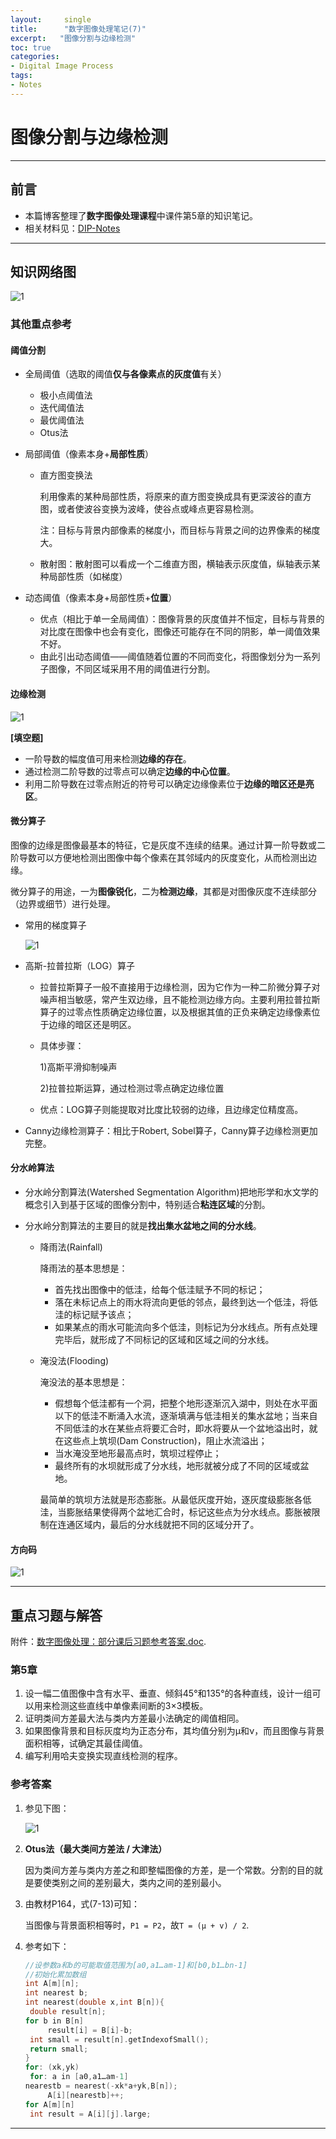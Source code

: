 ```yaml
---
layout:     single
title:      "数字图像处理笔记(7)"
excerpt:   "图像分割与边缘检测"
toc: true
categories:
- Digital Image Process
tags:
- Notes
---
```


# 图像分割与边缘检测

---

## 前言

- 本篇博客整理了**数字图像处理课程**中课件第5章的知识笔记。
- 相关材料见：[DIP-Notes](https://github.com/RMSnow/DIP-Notes)

---

## 知识网络图

![1](http://img.my.csdn.net/uploads/201801/10/1515577862_7580.png)

### 其他重点参考

#### 阈值分割

- 全局阈值（选取的阈值**仅与各像素点的灰度值**有关）

  - 极小点阈值法
  - 迭代阈值法
  - 最优阈值法
  - Otus法

- 局部阈值（像素本身+**局部性质**）

  - 直方图变换法

    利用像素的某种局部性质，将原来的直方图变换成具有更深波谷的直方图，或者使波谷变换为波峰，使谷点或峰点更容易检测。

    注：目标与背景内部像素的梯度小，而目标与背景之间的边界像素的梯度大。

  - 散射图：散射图可以看成一个二维直方图，横轴表示灰度值，纵轴表示某种局部性质（如梯度）

- 动态阈值（像素本身+局部性质+**位置**）

  - 优点（相比于单一全局阈值）：图像背景的灰度值并不恒定，目标与背景的对比度在图像中也会有变化，图像还可能存在不同的阴影，单一阈值效果不好。
  - 由此引出动态阈值——阈值随着位置的不同而变化，将图像划分为一系列子图像，不同区域采用不用的阈值进行分割。

#### 边缘检测

![1](http://img.my.csdn.net/uploads/201801/10/1515577087_8145.png)

**[填空题]**

- 一阶导数的幅度值可用来检测**边缘的存在**。
- 通过检测二阶导数的过零点可以确定**边缘的中心位置**。
- 利用二阶导数在过零点附近的符号可以确定边缘像素位于**边缘的暗区还是亮区**。

#### 微分算子

图像的边缘是图像最基本的特征，它是灰度不连续的结果。通过计算一阶导数或二阶导数可以方便地检测出图像中每个像素在其邻域内的灰度变化，从而检测出边缘。

微分算子的用途，一为**图像锐化**，二为**检测边缘**，其都是对图像灰度不连续部分（边界或细节）进行处理。

- 常用的梯度算子

  ![1](http://img.my.csdn.net/uploads/201801/10/1515577468_1754.png)

- 高斯-拉普拉斯（LOG）算子

  - 拉普拉斯算子一般不直接用于边缘检测，因为它作为一种二阶微分算子对噪声相当敏感，常产生双边缘，且不能检测边缘方向。主要利用拉普拉斯算子的过零点性质确定边缘位置，以及根据其值的正负来确定边缘像素位于边缘的暗区还是明区。

  - 具体步骤：

    1)高斯平滑抑制噪声

    2)拉普拉斯运算，通过检测过零点确定边缘位置

  - 优点：LOG算子则能提取对比度比较弱的边缘，且边缘定位精度高。

- Canny边缘检测算子：相比于Robert, Sobel算子，Canny算子边缘检测更加完整。

#### 分水岭算法

- 分水岭分割算法(Watershed Segmentation Algorithm)把地形学和水文学的概念引入到基于区域的图像分割中，特别适合**粘连区域**的分割。

- 分水岭分割算法的主要目的就是**找出集水盆地之间的分水线**。

  - 降雨法(Rainfall)

    降雨法的基本思想是：

    - 首先找出图像中的低洼，给每个低洼赋予不同的标记；
    - 落在未标记点上的雨水将流向更低的邻点，最终到达一个低洼，将低洼的标记赋予该点；
    - 如果某点的雨水可能流向多个低洼，则标记为分水线点。所有点处理完毕后，就形成了不同标记的区域和区域之间的分水线。

  - 淹没法(Flooding)

    淹没法的基本思想是：

    - 假想每个低洼都有一个洞，把整个地形逐渐沉入湖中，则处在水平面以下的低洼不断涌入水流，逐渐填满与低洼相关的集水盆地；当来自不同低洼的水在某些点将要汇合时，即水将要从一个盆地溢出时，就在这些点上筑坝(Dam Construction)，阻止水流溢出；
    - 当水淹没至地形最高点时，筑坝过程停止；
    - 最终所有的水坝就形成了分水线，地形就被分成了不同的区域或盆地。

    最简单的筑坝方法就是形态膨胀。从最低灰度开始，逐灰度级膨胀各低洼，当膨胀结果使得两个盆地汇合时，标记这些点为分水线点。膨胀被限制在连通区域内，最后的分水线就把不同的区域分开了。

#### 方向码

![1](http://img.my.csdn.net/uploads/201801/10/1515578346_4226.png)

---

## 重点习题与解答

附件：[数字图像处理：部分课后习题参考答案.doc](https://github.com/RMSnow/DIP-Notes).

### 第5章

1. 设一幅二值图像中含有水平、垂直、倾斜45°和135°的各种直线，设计一组可以用来检测这些直线中单像素间断的3×3模板。
2. 证明类间方差最大法与类内方差最小法确定的阈值相同。
3. 如果图像背景和目标灰度均为正态分布，其均值分别为μ和ν，而且图像与背景面积相等，试确定其最佳阈值。
4. 编写利用哈夫变换实现直线检测的程序。

### 参考答案

1. 参见下图：

   ![1](http://img.my.csdn.net/uploads/201801/10/1515574968_8877.png)

2. **Otus法（最大类间方差法 / 大津法）**

   因为类间方差与类内方差之和即整幅图像的方差，是一个常数。分割的目的就是要使类别之间的差别最大，类内之间的差别最小。

3. 由教材P164，式(7-13)可知：

   当图像与背景面积相等时，`P1 = P2`，故`T = (μ + v) / 2`.

4. 参考如下：

   ```C++
   //设参数a和b的可能取值范围为[a0,a1…am-1]和[b0,b1…bn-1]
   //初始化累加数组
   int A[m][n];
   int nearest b;
   int nearest(double x,int B[n]){
   	double result[n];
   for b in B[n]
   		result[i] = B[i]-b;
   	int small = result[n].getIndexofSmall();
   	return small;
   }
   for: (xk,yk)
   	for: a in [a0,a1…am-1]
   nearestb = nearest(-xk*a+yk,B[n]);
   		A[i][nearestb]++;
   for A[m][n]
   	int result = A[i][j].large;
   ```

---



